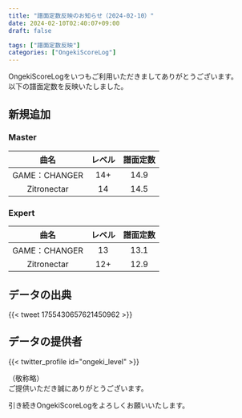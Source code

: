 ```yaml
---
title: "譜面定数反映のお知らせ（2024-02-10）"
date: 2024-02-10T02:40:07+09:00
draft: false

tags: ["譜面定数反映"]
categories: ["OngekiScoreLog"]
---
```


OngekiScoreLogをいつもご利用いただきましてありがとうございます。  
以下の譜面定数を反映いたしました。

<!--more-->

## 新規追加

<!-- ### Lunatic

| 曲名 | レベル | 譜面定数 |
|:-:|:-:|:-:| -->

### Master

| 曲名 | レベル | 譜面定数 |
|:-:|:-:|:-:|
| GAME：CHANGER | 14+ | 14.9 |
| Zitronectar | 14 | 14.5 |

### Expert

| 曲名 | レベル | 譜面定数 |
|:-:|:-:|:-:|
| GAME：CHANGER | 13 | 13.1 |
| Zitronectar | 12+ | 12.9 |

## データの出典

{{< tweet 1755430657621450962 >}}

## データの提供者

{{< twitter_profile id="ongeki_level" >}}

（敬称略）  
ご提供いただき誠にありがとうございます。

引き続きOngekiScoreLogをよろしくお願いいたします。
